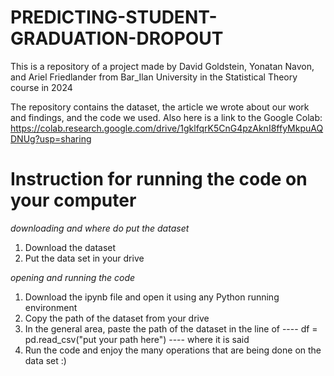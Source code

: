 # PREDICTING-STUDENT-GRADUATION-DROPOUT
This is a repository of a project made by David Goldstein, Yonatan Navon, and Ariel Friedlander from Bar_Ilan University in the Statistical Theory course in 2024

The repository contains the dataset, the article we wrote about our work and findings, and the code we used.
Also here is a link to the Google Colab: https://colab.research.google.com/drive/1gklfqrK5CnG4pzAknI8ffyMkpuAQDNUg?usp=sharing

# Instruction for running the code on your computer

*downloading and where do put the dataset*
1. Download the dataset
2. Put the data set in your drive

*opening and running the code*
1. Download the ipynb file and open it using any Python running environment
2. Copy the path of the dataset from your drive
3. In the general area, paste the path of the dataset in the line of ---- df = pd.read_csv("put your path here") ---- where it is said
4. Run the code and enjoy the many operations that are being done on the data set :) 
